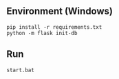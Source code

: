 ## Environment (Windows)

```
pip install -r requirements.txt
python -m flask init-db
```

## Run

```
start.bat
```
